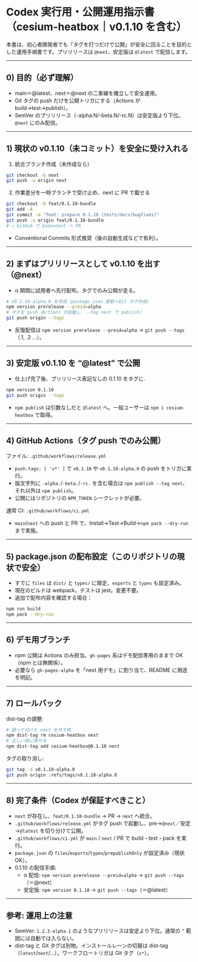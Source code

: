 # Codex 実行用・公開運用指示書（cesium-heatbox｜v0.1.10 を含む）

本書は、初心者開発者でも「タグを打つだけで公開」が安全に回ることを目的とした運用手順書です。プリリリースは `@next`、安定版は `@latest` で配信します。

---

## 0) 目的（必ず理解）
- main＝@latest、next＝@next の二車線を確立して安全運用。
- Git タグの push だけを公開トリガにする（Actions が build→test→publish）。
- SemVer のプリリリース（-alpha.N/-beta.N/-rc.N）は安定版より下位。`@next` にのみ配信。

---

## 1) 現状の v0.1.10（未コミット）を安全に受け入れる
1. 統合ブランチ作成（未作成なら）

```bash
git checkout -b next
git push -u origin next
```

2. 作業差分を一時ブランチで受け止め、next に PR で載せる

```bash
git checkout -b feat/0.1.10-bundle
git add -A
git commit -m "feat: prepare 0.1.10 (tests/docs/bugfixes)"
git push -u origin feat/0.1.10-bundle
# → GitHub で base=next へ PR
```

- Conventional Commits 形式推奨（後の自動生成などで有利）。

---

## 2) まずはプリリリースとして v0.1.10 を出す（@next）
- α 期間に試用者へ先行配布。タグでのみ公開が走る。

```bash
# v0.1.10-alpha.0 を作成（package.json 更新＋Git タグ作成）
npm version prerelease --preid=alpha
# タグを push（Actions が起動し、--tag next で publish）
git push origin --tags
```

- 反復配信は `npm version prerelease --preid=alpha` → `git push --tags`（.1, .2 …）。

---

## 3) 安定版 v0.1.10 を “@latest” で公開
- 仕上げ完了後、プリリリース表記なしの 0.1.10 をタグに.

```bash
npm version 0.1.10
git push origin --tags
```

- `npm publish` は引数なしだと `@latest` へ。一般ユーザーは `npm i cesium-heatbox` で取得。

---

## 4) GitHub Actions（タグ push でのみ公開）

ファイル: `.github/workflows/release.yml`
- `push.tags: [ 'v*' ]` で `v0.1.10` や `v0.1.10-alpha.0` の push をトリガに実行。
- 版文字列に `-alpha.`/`-beta.`/`-rc.` を含む場合は `npm publish --tag next`、それ以外は `npm publish`。
- 公開にはリポジトリの `NPM_TOKEN` シークレットが必要。

通常 CI: `.github/workflows/ci.yml`
- `main`/`next` への push と PR で、Install→Test→Build→`npm pack --dry-run` まで実施。

---

## 5) package.json の配布設定（このリポジトリの現状で安全）
- すでに `files` は `dist/` と `types/` に限定、`exports` と `types` も設定済み。
- 現在のビルドは webpack、テストは jest。変更不要。
- 追加で配布内容を確認する場合：

```bash
npm run build
npm pack --dry-run
```

---

## 6) デモ用ブランチ
- npm 公開は Actions のみ担当。`gh-pages` 系はデモ配信専用のままで OK（npm とは無関係）。
- 必要なら `gh-pages-alpha` を「next 用デモ」に割り当て、README に用途を明記。

---

## 7) ロールバック

dist-tag の調整:
```bash
# 誤って付けた next を外す例
npm dist-tag rm cesium-heatbox next
# 正しい版に再付与
npm dist-tag add cesium-heatbox@0.1.10 next
```

タグの取り消し:
```bash
git tag -d v0.1.10-alpha.0
git push origin :refs/tags/v0.1.10-alpha.0
```

---

## 8) 完了条件（Codex が保証すべきこと）
- `next` が存在し、`feat/0.1.10-bundle` → PR → `next` へ統合。
- `.github/workflows/release.yml` がタグ push で起動し、pre→`@next`／安定→`@latest` を切り分けて公開。
- `.github/workflows/ci.yml` が `main` / `next` / PR で build・test・pack を実行。
- `package.json` の `files`/`exports`/`types`/`prepublishOnly` が設定済み（現状 OK）。
- 0.1.10 の配信手順:
  - α 配信: `npm version prerelease --preid=alpha` → `git push --tags`（＝@next）
  - 安定版: `npm version 0.1.10` → `git push --tags`（＝@latest）

---

## 参考: 運用上の注意
- SemVer: `1.2.3-alpha.1` のようなプリリリースは安定より下位。通常の `^` 範囲には自動では入らない。
- dist-tag と Git タグは別物。インストールレーンの切替は dist-tag（`latest`/`next`/…）。ワークフロートリガは Git タグ（`v*`）。

